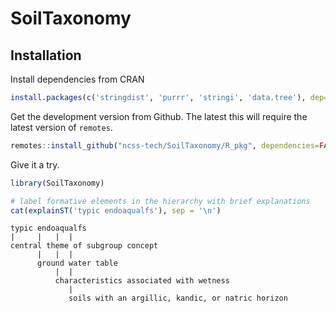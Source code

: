 # SoilTaxonomy

## Installation

Install dependencies from CRAN

```r
install.packages(c('stringdist', 'purrr', 'stringi', 'data.tree'), dep=TRUE)
```

Get the development version from Github. The latest this will require the latest version of `remotes`.

```r
remotes::install_github("ncss-tech/SoilTaxonomy/R_pkg", dependencies=FALSE, upgrade=FALSE, build=FALSE)
```

Give it a try.
```r
library(SoilTaxonomy)

# label formative elements in the hierarchy with brief explanations
cat(explainST('typic endoaqualfs'), sep = '\n')
```

```
typic endoaqualfs
|     |   |  |                                                                                      
central theme of subgroup concept                                                                   
      |   |  |                                                                                      
      ground water table                                                                            
          |  |                                                                                      
          characteristics associated with wetness                                                   
             |                                                                                      
             soils with an argillic, kandic, or natric horizon
```



